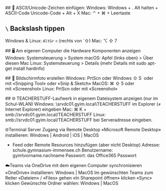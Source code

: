 ## 🎹 ASCII/Unicode-Zeichen einfügen:
Windows:
Windows + .
Alt halten + ASCII-Code
Unicode-Code + Alt + X
Mac: ⌃ + ⌘ + Leertaste

## `\` Backslash tippen
Windows & Linux: `AltGr` `<` (rechts von `⇧)
Mac: ⌥ ⇧ 7

## 🖥 Am eigenen Computer die Hardware Komponenten anzeigen
Windows: Systemsteuerung > System
macOS: Apfel (links oben) > Über diesen Mac
Linux: Systemsteuerung > Details (mehr Details mit sudo apt-get install hardinfo)

## 📸 Bildschirmfoto erstellen
Windows: PrtScn oder Windows ⇧ S  oder mit «Snipping Tool» oder «Snip & Sketch»
MacOS: ⌘ ⇧ 5 oder mit «Screenshot»
Linux: PrtScn oder mit «Screenshot»

## 🌐 TEACHERSTUFF-Laufwerk in eigenem Dateisystem anzeigen (nur im Schul-WLAN)
Windows: \\srvdc01.gyim.local\TEACHERSTUFF im Explorer (≠ Internet Explorer) eingeben
Mac: ⌘ K + smb://srvdc01.gyim.local/TEACHERSTUFF
Linux: smb://srvdc01.gyim.local/TEACHERSTUFF bei Serveradresse eingeben.

🌐Terminal Server Zugang via Remote Desktop
«Microsoft Remote Desktop» installieren: Windows | Android | iOS | MacOS
+ Feed oder Remote Resources hinzufügen (aber nicht Desktop)
Adresse: schule.gymnasium-immensee.ch
Benutzername: gyim\vorname.nachname
Passwort: das Office365 Passwort

☁️Teams via OneDrive mit dem eigenen Computer synchronisieren
«OneDrive» installieren: Windows | MacOS
Im gewünschten Teams zum Reiter «Dateien» / «Files» gehen
«In Sharepoint öffnen» klicken
«Sync» klicken
Gewünschte Ordner wählen: Windows | MacOS
